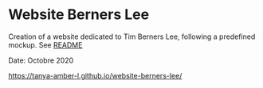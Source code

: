 # Website Berners Lee
Creation of a website dedicated to Tim Berners Lee, following a predefined mockup. See [README](https://github.com/becodeorg/LIE-Hamilton-4.25/blob/master/01-main-course/01-the-field/04-html-css/01-fundamentals/07-tim-berners-lee.md)

Date: Octobre 2020

https://tanya-amber-l.github.io/website-berners-lee/
